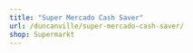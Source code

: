 ```yaml
---
title: "Super Mercado Cash Saver"
url: /duncanville/super-mercado-cash-saver/
shop: Supermarkt
---
```

